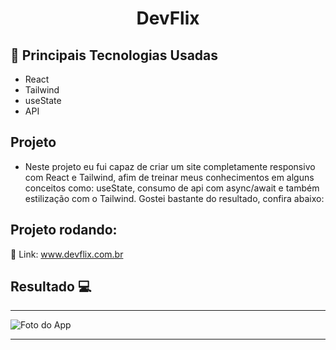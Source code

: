 <h1 align="center">DevFlix</h1>

## 🚀 Principais Tecnologias Usadas 
<ul>
    <li>React</li>
    <li>Tailwind</li>
    <li>useState</li>  
    <li>API</li>  
</ul>

## Projeto

- Neste projeto eu fui capaz de criar um site completamente responsivo com React e Tailwind, afim de treinar meus conhecimentos em alguns conceitos como: useState, consumo de api com async/await e também estilização com o Tailwind. Gostei bastante do resultado, confira abaixo:

 ## Projeto rodando:
 
 🔰 Link: <a href="">www.devflix.com.br</a>
## Resultado 💻
 <hr>
 <div style="display: flex;">
    <img src="https://i.imgur.com/vGHjwqm.png" alt="Foto do App">
 </div>

 <hr>

